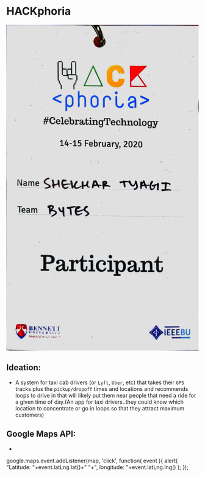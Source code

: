# HACKphoria
![Hackphoria](./hackphoria.jpg)

## Ideation:
 - A system for taxi cab drivers (or `Lyft`, `Uber`, etc) that takes their `GPS` tracks plus the `pickup/dropoff` times and locations and recommends loops to drive in that will likely put them near people that need a ride for a given time of day.(An app for taxi drivers..they could know which location to concentrate or go in loops so that they attract maximum customers)

## Google Maps API:
 - ```js 
  google.maps.event.addListener(map, 'click', function( event ){
  alert( "Latitude: "+event.latLng.lat()+" "+", longitude: "+event.latLng.lng() ); }); 
  ```
